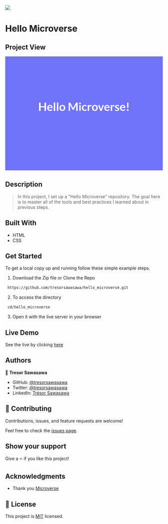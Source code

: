 ![](https://img.shields.io/badge/Microverse-blueviolet)

# Hello Microverse

## Project View

![hello_microverse snapshot](./images/hello_microverse.png)

## Description

> In this project, I set up a "Hello Microverse" repository. The goal here is to master all of the tools and best practices I learned about in previous steps.

## Built With

- HTML
- CSS

## Get Started

To get a local copy up and running follow these simple example steps.

1. Download the Zip file or Clone the Repo
  ```bash
   https://github.com/tresorsawasawa/hello_microverse.git
  ```
2. To access the directory
  ```bash
   cd/hello_microverse
  ```
3. Open it with the live server in your browser

## Live Demo

See the live by clicking [here](https://tresorsawasawa.github.io/hello_microverse/)

## Authors

👤 **Tresor Sawasawa**

- GitHub: [@tresorsawasawa](https://github.com/tresorsawasawa)
- Twitter: [@tresorsawasawa](https://twitter.com/TresorSawasawa)
- LinkedIn: [Trésor Sawasawa](https://www.linkedin.com/in/tresor-sawasawa/)

## 🤝 Contributing

Contributions, issues, and feature requests are welcome!

Feel free to check the [issues page](../../issues/).

## Show your support

Give a ⭐️ if you like this project!

## Acknowledgments

- Thank you [Microverse](https://www.microverse.org/)

## 📝 License

This project is [MIT](./MIT.md) licensed.

